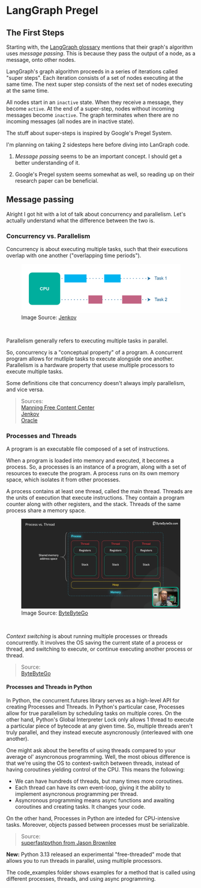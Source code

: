 # LangGraph Pregel

## The First Steps

Starting with, the [LangGraph glossary][graph-gloss] mentions that their graph's algorithm uses _message passing_. This is because they pass the output of a node, as a message, onto other nodes.

LangGraph's graph algorithm proceeds in a series of iterations called "super steps". Each iteration consists of a set of nodes executing at the same time. The next super step consists of the next set of nodes executing at the same time.

All nodes start in an `inactive` state. When they receive a message, they become `active`. At the end of a super-step, nodes without incoming messages become `inactive`. The graph terminates when there are no incoming messages (all nodes are in inactive state).

The stuff about super-steps is inspired by Google's Pregel System.

I'm planning on taking 2 sidesteps here before diving into LanGraph code.

1. _Message passing_ seems to be an important concept. I should get a better understanding of it.

2. Google's Pregel system seems somewhat as well, so reading up on their research paper can be beneficial.

## Message passing

Alright I got hit with a lot of talk about concurrency and parallelism. Let's actually understand what the difference between the two is.

### Concurrency vs. Parallelism

Concurrency is about executing multiple tasks, such that their executions overlap with one another ("overlapping time periods").

<figure>

<img alt="Concurrency diagram" src="images/concur_diag.png">

<figcaption>Image Source: <a href="https://jenkov.com/tutorials/java-concurrency/concurrency-vs-parallelism.html"> Jenkov </a></figcaption>

</figure>

<br>

Parallelism generally refers to executing multiple tasks in parallel.

So, concurrency is a "conceptual property" of a program. A concurrent program allows for mutliple tasks to execute alongside one another. Parallelism is a hardware property that usese multiple processors to execute multiple tasks.

Some definitions cite that concurrency doesn't always imply parallelism, and vice versa.

> Sources:\
> [Manning Free Content Center](https://freecontent.manning.com/concurrency-vs-parallelism/)\
> [Jenkov][jenkov-parallel]\
> [Oracle](https://docs.oracle.com/cd/E19455-01/806-5257/6je9h032b/index.html)

### Processes and Threads

A program is an executable file composed of a set of instructions.

When a program is loaded into memory and executed, it becomes a process. So, a processes is an instance of a program, along with a set of resources to execute the program. A process runs on its own memory space, which isolates it from other processes.

A process contains at least one thread, called the main thread. Threads are the units of execution that execute instructions. They contain a program counter along with other registers, and the stack. Threads of the same process share a memory space.

<figure>
<img alt="Processes and Threads diagram" src="images/byte_process.png">

<figcaption> Image Source: <a href="https://www.youtube.com/watch?v=4rLW7zg21gI&t=110s">  ByteByteGo </a> </figcaption>
</figure>

<br>

_Context switching_ is about running multiple processes or threads concurrently. It involves the OS saving the current state of a process or thread, and switching to execute, or continue executing another process or thread.

> Source:\
> [ByteByteGo](https://www.youtube.com/watch?v=4rLW7zg21gI)

#### Processes and Threads in Python

In Python, the concurrent.futures library serves as a high-level API for creating Processes and Threads. In Python's particular case, Processes allow for true parallelism by scheduling tasks on multiple cores. On the other hand, Python's Global Interpreter Lock only allows 1 thread to execute a particular piece of bytecode at any given time. So, multiple threads aren't truly parallel, and they instead execute asyncronously (interleaved with one another).

One might ask about the benefits of using threads compared to your average ol' asyncronous programming. Well, the most obious difference is that we're using the OS to context-switch between threads, instead of having coroutines yielding control of the CPU. This means the following:

- We can have hundreds of threads, but many times more coroutines.
- Each thread can have its own event-loop, giving it the ability to implement asyncronous programming per thread.
- Asyncronous programming means async functions and awaiting coroutines and creating tasks. It changes your code.

On the other hand, Processes in Python are inteded for CPU-intensive tasks. Moreover, objects passed between processes must be serializable.

> Source:\
> [superfastpython from Jason Brownlee](https://superfastpython.com/threadpoolexecutor-vs-asyncio/)

**New:** Python 3.13 released an experimental "free-threaded" mode that allows you to run threads in parallel, using multiple processors.

The code_examples folder shows examples for a method that is called using different processes, threads, and using async programming.

<!--Links-->

[graph-gloss]: https://langchain-ai.github.io/langgraph/concepts/low_level/#langgraph-glossary
[jenkov-parallel]: https://jenkov.com/tutorials/java-concurrency/concurrency-vs-parallelism.html
